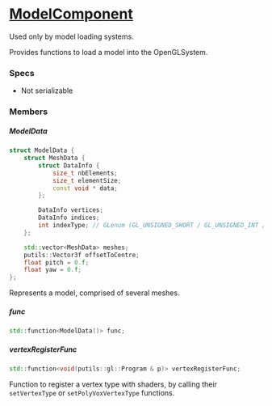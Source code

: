 # [ModelComponent](ModelComponent.hpp)

Used only by model loading systems.

Provides functions to load a model into the OpenGLSystem.

### Specs

* Not serializable

### Members

##### ModelData

```cpp
struct ModelData {
	struct MeshData {
		struct DataInfo {
			size_t nbElements;
			size_t elementSize;
			const void * data;
		};

		DataInfo vertices;
		DataInfo indices;
		int indexType; // GLenum (GL_UNSIGNED_SHORT / GL_UNSIGNED_INT / ...)
	};

	std::vector<MeshData> meshes;
	putils::Vector3f offsetToCentre;
	float pitch = 0.f;
	float yaw = 0.f;
};
```

Represents a model, comprised of several meshes.

##### func

```cpp
std::function<ModelData()> func;
```

##### vertexRegisterFunc

```cpp
std::function<void(putils::gl::Program & p)> vertexRegisterFunc;
```

Function to register a vertex type with shaders, by calling their `setVertexType` or `setPolyVoxVertexType` functions.